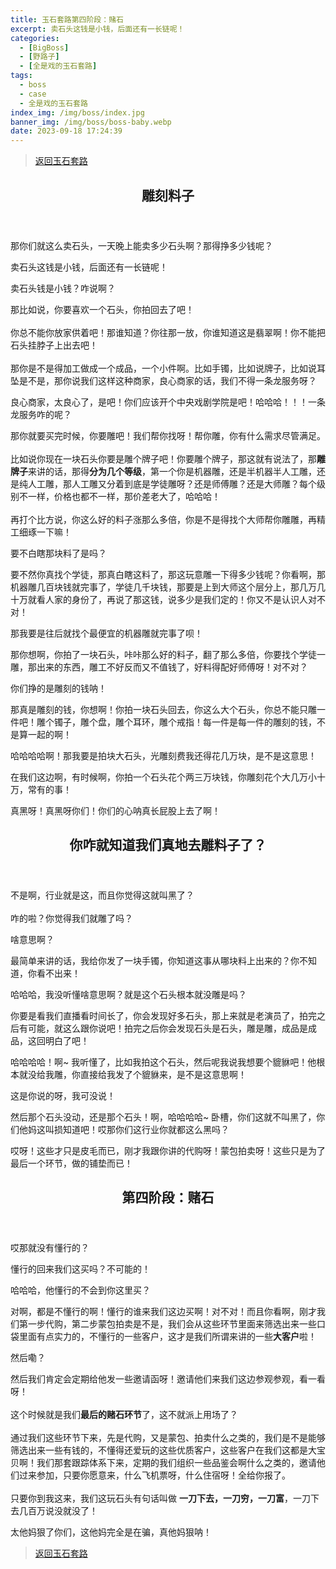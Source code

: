 ```yaml
---
title: 玉石套路第四阶段：赌石
excerpt: 卖石头这钱是小钱，后面还有一长链呢！
categories:
  - [BigBoss]
  - [野路子]
  - [全是戏的玉石套路]
tags:
  - boss
  - case
  - 全是戏的玉石套路
index_img: /img/boss/index.jpg
banner_img: /img/boss/boss-baby.webp
date: 2023-09-18 17:24:39
---
```


> [返回玉石套路](/blog/2023/09/18/boss/case/jadeRoutine#four)

<article class="the-dialogue">
	<header>
    <h2>
      雕刻料子
    </h2>
  </header>
  <div class="responder" title="小白">
    <p>
      那你们就这么卖石头，一天晚上能卖多少石头啊？那得挣多少钱呢？
    </p>
  </div>
  <div class="sender" title="大佬">
    <p>
      卖石头这钱是小钱，后面还有一长链呢！
    </p>
  </div>
  <div class="responder" title="小白">
    <p>
      卖石头钱是小钱？咋说啊？
    </p>
  </div>
  <div class="sender" title="大佬">
    <p>
      那比如说，你要喜欢一个石头，你拍回去了吧！
      <br><br>
      你总不能你放家供着吧！那谁知道？你往那一放，你谁知道这是翡翠啊！你不能把石头挂脖子上出去吧！
      <br><br>
      那你是不是得加工做成一个成品，一个小件啊。比如手镯，比如说牌子，比如说耳坠是不是，那你说我们这样这种商家，良心商家的话，我们不得一条龙服务呀？
    </p>
  </div>
  <div class="responder" title="小白">
    <p>
      良心商家，太良心了，是吧！你们应该开个中央戏剧学院是吧！哈哈哈！！！一条龙服务咋的呢？
    </p>
  </div>
  <div class="sender" title="大佬">
    <p>
      那你就要买完时候，你要雕吧！我们帮你找呀！帮你雕，你有什么需求尽管满足。
      <br><br>
      比如说你现在一块石头你要是雕个牌子吧！你要雕个牌子，那这就有说法了，那<b class="label label-warning">雕牌子</b>来讲的话，那得<b class="label label-warning">分为几个等级</b>，<font class=text-success>第一个你是机器雕，还是半机器半人工雕，还是纯人工雕，那人工雕又分着到底是学徒雕呀？还是师傅雕？还是大师雕？每个级别不一样，价格也都不一样，那价差老大了</font>，哈哈哈！
      <br><br>
      再打个比方说，你<font class=text-info>这么好的料子涨那么多倍，你是不是得找个大师帮你雕雕，再精工细琢一下嘛！</font>
    </p>
  </div>
  <div class="responder" title="小白">
    <p>
      要不白瞎那块料了是吗？
    </p>
  </div>
  <div class="sender" title="大佬">
    <p>
      要不然你真找个学徒，那真白瞎这料了，那这玩意雕一下得多少钱呢？你看啊，那机器雕几百块钱就完事了，学徒几千块钱，那要是上到大师这个层分上，那几万几十万就看人家的身份了，再说了那这钱，说多少是我们定的！你又不是认识人对不对！
    </p>
  </div>
  <div class="responder" title="小白">
    <p>
      那我要是往后就找个最便宜的机器雕就完事了呗！
    </p>
  </div>
  <div class="sender" title="大佬">
    <p>
      那你想啊，你拍了一块石头，咔咔那么好的料子，翻了那么多倍，你要找个学徒一雕，那出来的东西，雕工不好反而又不值钱了，好料得配好师傅呀！对不对？
    </p>
  </div>
  <div class="responder" title="小白">
    <p>
      你们挣的是雕刻的钱呐！
    </p>
  </div>
  <div class="sender" title="大佬">
    <p>
      那真是雕刻的钱，你想啊！你拍一块石头回去，你这么大个石头，你总不能只雕一件吧！雕个镯子，雕个盘，雕个耳环，雕个戒指！每一件是每一件的雕刻的钱，不是算一起的啊！
    </p>
  </div>
  <div class="responder" title="小白">
    <p>
      哈哈哈哈啊！那我要是拍块大石头，光雕刻费我还得花几万块，是不是这意思！
    </p>
  </div>
  <div class="sender" title="大佬">
    <p>
      在我们这边啊，有时候啊，你拍一个石头花个两三万块钱，你雕刻花个大几万小十万，常有的事！
    </p>
  </div>
  <div class="responder" title="小白">
    <p>
      真黑呀！真黑呀你们！你们的心呐真长屁股上去了啊！
    </p>
  </div>
</article>

<article class="the-dialogue">
	<header>
    <h2>
      你咋就知道我们真地去雕料子了？
    </h2>
  </header>
  <div class="sender" title="大佬">
    <p>
      不是啊，行业就是这，而且你觉得这就叫黑了？
      <br><br>
      咋的啦？<font class="label label-danger">你觉得我们就雕了吗？</font>
    </p>
  </div>
  <div class="responder" title="小白">
    <p>
      啥意思啊？
    </p>
  </div>
  <div class="sender" title="大佬">
    <p>
      最简单来讲的话，我给你发了一块手镯，你知道这事从哪块料上出来的？你不知道，你看不出来！
    </p>
  </div>
  <div class="responder" title="小白">
    <p>
      哈哈哈，我没听懂啥意思啊？就是这个石头根本就没雕是吗？
    </p>
  </div>
  <div class="sender" title="大佬">
    <p>
      你要是看我们直播看时间长了，你会发现好多石头，那上来就是老演员了，拍完之后有可能，就这么跟你说吧！拍完之后你会发现石头是石头，雕是雕，成品是成品，这回明白了吧！
    </p>
  </div>
  <div class="responder" title="小白">
    <p>
      哈哈哈哈！啊~ 我听懂了，比如我拍这个石头，然后呢我说我想要个貔貅吧！他根本就没给我雕，你直接给我发了个貔貅来，是不是这意思啊！
    </p>
  </div>
  <div class="sender" title="大佬">
    <p class=text-warning>
      这是你说的呀，我可没说！
    </p>
  </div>
  <div class="responder" title="小白">
    <p>
      然后那个石头没动，还是那个石头！啊，哈哈哈哈~ 卧槽，你们这就不叫黑了，你们他妈这叫损知道吧！哎那你们这行业你就都这么黑吗？
    </p>
  </div>
  <div class="sender" title="大佬">
    <p class=text-warning>
      哎呀！这些才只是皮毛而已，刚才我跟你讲的代购呀！蒙包拍卖呀！这些只是为了最后一个环节，做的铺垫而已！
    </p>
  </div>
</article>

<article class="the-dialogue">
	<header>
    <h2>
      第四阶段：<font class="label label-warning">赌石</font>
    </h2>
  </header>
  <div class="responder" title="小白">
    <p>
      哎那就没有懂行的？
    </p>
  </div>
  <div class="sender" title="大佬">
    <p>
      懂行的回来我们这买吗？不可能的！
    </p>
  </div>
  <div class="responder" title="小白">
    <p>
      哈哈哈，他懂行的不会到你这里买？
    </p>
  </div>
  <div class="sender" title="大佬">
    <p>
      对啊，都是不懂行的啊！懂行的谁来我们这边买啊！对不对！而且你看啊，刚才我们<font class=text-warning>第一步代购，第二步蒙包拍卖是不是，我们会从这些环节里面来筛选出来一些口袋里面有点实力的，不懂行的一些客户</font>，这才是我们所谓来讲的一些<b class="label label-warning">大客户</b>啦！
    </p>
  </div>
  <div class="responder" title="小白">
    <p>
      然后嘞？
    </p>
  </div>
  <div class="sender" title="大佬">
    <p>
      然后我们肯定会定期给他发一些邀请函呀！邀请他们来我们这边参观参观，看一看呀！
      <br><br>
      这个时候就是我们<b class="label label-success">最后的赌石环节</b>了，这不就派上用场了？
      <br><br>
      通过我们这些环节下来，先是代购，又是蒙包、拍卖什么之类的，我们是不是能够筛选出来一些有钱的，不懂得还爱玩的这些优质客户，这些客户在我们这都是大宝贝啊！我们那套跟踪体系下来，定期的我们组织一些品鉴会啊什么之类的，邀请他们过来参加，只要你愿意来，什么飞机票呀，什么住宿呀！全给你报了。
      <br><br>
      只要你到我这来，我们这玩石头有句话叫做 <b class="label label-warning">一刀下去，一刀穷，一刀富</b>，<font class=text-warning>一刀下去几百万说没就没了！</font>
    </p>
  </div>
  <div class="responder" title="小白">
    <p>
      太他妈狠了你们，这他妈完全是在骗，真他妈狠呐！
    </p>
  </div>
</article>


> [返回玉石套路](/blog/2023/09/18/boss/case/jadeRoutine#four)